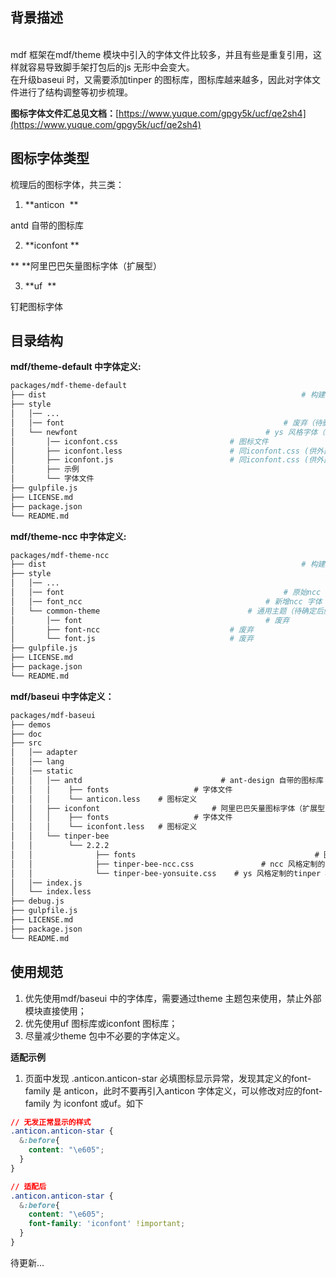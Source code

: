 <a name="JYiM4"></a>
## 背景描述
 <br />mdf 框架在mdf/theme 模块中引入的字体文件比较多，并且有些是重复引用，这样就容易导致脚手架打包后的js 无形中会变大。<br />在升级baseui 时，又需要添加tinper 的图标库，图标库越来越多，因此对字体文件进行了结构调整等初步梳理。

**图标字体文件汇总见文档：**[https://www.yuque.com/gpgy5k/ucf/qe2sh4](https://www.yuque.com/gpgy5k/ucf/qe2sh4)

<a name="Lc4xP"></a>
## 图标字体类型

梳理后的图标字体，共三类：

1. **anticon  **

antd 自带的图标库<br />

2. **iconfont **

** **阿里巴巴矢量图标字体（扩展型）<br />

3. **uf  **

钉耙图标字体<br />


<a name="2CMyB"></a>
## 目录结构

**mdf/theme-default 中字体定义:**

```bash
packages/mdf-theme-default
├── dist 														 # 构建生成
├── style
│   │── ...
│   │── font												 # 废弃（待删除）
│   └── newfont											 # ys 风格字体（保留的之前的，待后期优化）
│       │── iconfont.css						 # 图标文件
│       ├── iconfont.less						 # 同iconfont.css (供外部灵活引入)
│       ├── iconfont.js						 	 # 同iconfont.css (供外部灵活引入)
│       ├── 示例
│       └── 字体文件
├── gulpfile.js
├── LICENSE.md
├── package.json
└── README.md
```

**mdf/theme-ncc 中字体定义:**

```bash
packages/mdf-theme-ncc
├── dist 														 # 构建生成
├── style
│   │── ...
│   │── font												 # 原始ncc 字体（保留的之前的，待后期优化）
│   │── font_ncc										 # 新增ncc 字体（保留的之前的，待后期优化）
│   └── common-theme								 # 通用主题（待确定后删除）
│       │── font						 				 # 废弃
│       ├── font-ncc						     # 废弃
│       └── font.js						 	     # 废弃
├── gulpfile.js
├── LICENSE.md
├── package.json
└── README.md
```

**mdf/baseui 中字体定义：**

```html
packages/mdf-baseui
├── demos
├── doc
├── src
│   │── adapter
│   │── lang
│   │── static
│   │   │── antd							   # ant-design 自带的图标库
│   │   │    ├── fonts					 # 字体文件
│   │   │    └── anticon.less    # 图标定义
│   │   ├── iconfont						 # 阿里巴巴矢量图标字体（扩展型）
│   │   │    ├── fonts					 # 字体文件
│   │   │    └── iconfont.less   # 图标定义
│   │   └── tinper-bee					 			 						# tinper 图标字体
│   │        └── 2.2.2					 								  # 版本号
│   │         	   ├── fonts    			 						# 图标定义
│   │              ├── tinper-bee-ncc.css    			# ncc 风格定制的tinper 样式
│   │              └── tinper-bee-yonsuite.css    # ys 风格定制的tinper 样
│   │── index.js
│   └── index.less
├── debug.js
├── gulpfile.js
├── LICENSE.md
├── package.json
└── README.md
```

<a name="8ojx8"></a>
## 使用规范

1. 优先使用mdf/baseui 中的字体库，需要通过theme 主题包来使用，禁止外部模块直接使用；
1. 优先使用uf 图标库或iconfont 图标库；
1. 尽量减少theme 包中不必要的字体定义。

**适配示例**

1. 页面中发现 .anticon.anticon-star 必填图标显示异常，发现其定义的font-family 是 anticon，此时不要再引入anticon 字体定义，可以修改对应的font-family 为 iconfont 或uf。如下
```css
// 无发正常显示的样式
.anticon.anticon-star {
  &:before{
    content: "\e605";
  }
}

// 适配后
.anticon.anticon-star {
  &:before{
    content: "\e605";
    font-family: 'iconfont' !important;
  }
}
```


待更新...